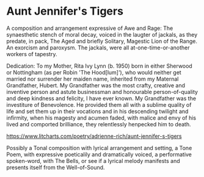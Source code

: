 # Aunt Jennifer's Tigers #

A composition and arrangement expressive of Awe and Rage: The synaesthetic stench of moral decay, voiced in the laugter of jackals, as they predate, in pack, The Aged and briefly Solitary, Magestic Lion of the Range. An exorcism and paroxysm. The jackals, were all at-one-time-or-another workers of tapestry.

Dedication: To my Mother, Rita Ivy Lynn (b. 1950) born in either Sherwood or Nottingham (as per Robin 'The Hood[lum]'), who would neither get married nor surrender her maiden name, inherited from my Maternal Grandfather, Hubert. My Grandfather was the most crafty, creative and inventive person and astute businessman and honourable person-of-quality and deep kindness and felicity, I have ever known. My Grandfather was the investiture of Benevolence. He provided them all with a sublime quality of life and set them up in their vocations and in his descending twilight and infirmity, when his magesty and acumen faded, with malice and envy of his lived and comported brilliance, they relentlessly henpecked him to death. 

https://www.litcharts.com/poetry/adrienne-rich/aunt-jennifer-s-tigers


Possibly a Tonal composition with lyrical arrangement and setting, a Tone Poem, with expressive poeticalily and dramatically voiced, a performative spoken-word, with The Bells, or see if a lyrical melody manifests and presents itself from the Well-of-Sound.
